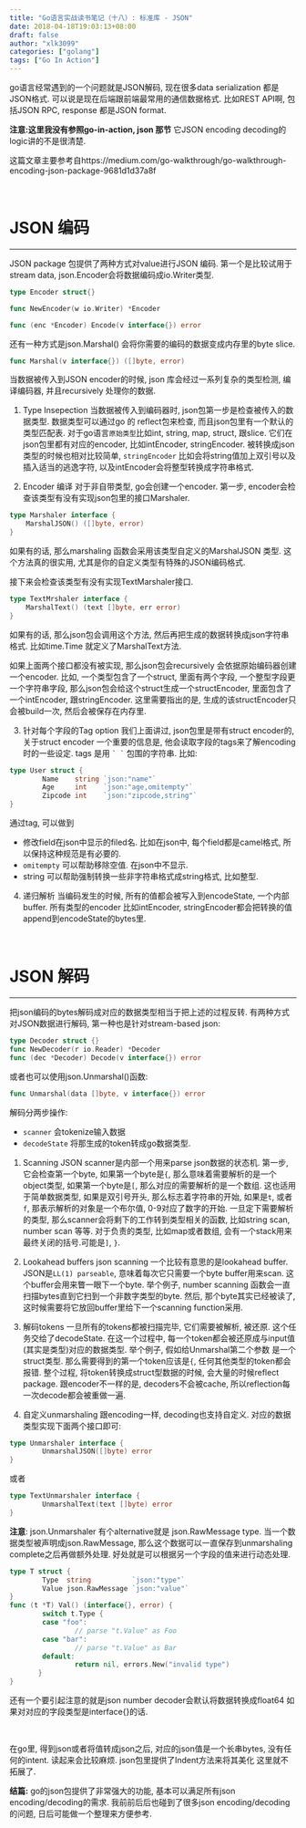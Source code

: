 ```yaml
---
title: "Go语言实战读书笔记（十八）: 标准库 - JSON"
date: 2018-04-18T19:03:13+08:00
draft: false
author: "xlk3099"
categories: ["golang"]
tags: ["Go In Action"]
---
```


go语言经常遇到的一个问题就是JSON解码, 现在很多data serialization 都是JSON格式. 可以说是现在后端跟前端最常用的通信数据格式.
比如REST API啊, 包括JSON RPC, response 都是JSON format. 

**注意:这里我没有参照go-in-action, json 那节** 它JSON encoding decoding的logic讲的不是很清楚. 

这篇文章主要参考自https://medium.com/go-walkthrough/go-walkthrough-encoding-json-package-9681d1d37a8f

<br/>

# JSON 编码
---
JSON package 包提供了两种方式对value进行JSON 编码. 第一个是比较试用于stream data, json.Encoder会将数据编码成io.Writer类型.

```go
type Encoder struct{}

func NewEncoder(w io.Writer) *Encoder

func (enc *Encoder) Encode(v interface{}) error
```

还有一种方式是json.Marshal() 会将你需要的编码的数据变成内存里的byte slice.

```go
func Marshal(v interface{}) ([]byte, error)
```

当数据被传入到JSON encoder的时候, json 库会经过一系列复杂的类型检测, 编译编码器, 并且recursively 处理你的数据. 


1. Type Insepection
当数据被传入到编码器时, json包第一步是检查被传入的数据类型. 数据类型可以通过go 的 reflect包来检查, 而且json包里有一个默认的类型匹配表. 对于go语言`原始类型`比如int, string, map,  struct, 跟slice. 它们在json包里都有对应的encoder, 比如intEncoder, stringEncoder. 被转换成json类型的时候也相对比较简单, `stringEncoder` 比如会将string值加上双引号以及插入适当的逃逸字符, 以及intEncoder会将整型转换成字符串格式.

2. Encoder 编译
对于非自带类型, go会创建一个encoder. 第一步, encoder会检查该类型有没有实现json包里的接口Marshaler.
```go
type Marshaler interface {
    MarshalJSON() ([]byte, error)
}
```
如果有的话, 那么marshaling 函数会采用该类型自定义的MarshalJSON 类型. 这个方法真的很实用, 尤其是你的自定义类型有特殊的JSON编码格式.

接下来会检查该类型有没有实现TextMarshaler接口.
```go
type TextMrshaler interface {
    MarshalText() (text []byte, err error)
}
```
如果有的话, 那么json包会调用这个方法, 然后再把生成的数据转换成json字符串格式. 比如time.Time 就定义了MarshalText方法.

如果上面两个接口都没有被实现, 那么json包会recursively 会依据原始编码器创建一个encoder. 比如, 一个类型包含了一个struct, 里面有两个字段, 一个整型字段更一个字符串字段, 那么json包会给这个struct生成一个structEncoder, 里面包含了一个intEncoder, 跟stringEncoder. 这里需要指出的是, 生成的该structEncoder只会被build一次, 然后会被保存在内存里.

3. 针对每个字段的Tag option
我们上面讲过, json包里是带有struct encoder的, 关于struct encoder 一个重要的信息是,
他会读取字段的tags来了解encoding时的一些设定. tags 是用 `` ` ` `` 包围的字符串.
比如:
```go
type User struct {
        Name    string `json:"name"`
        Age     int    `json:"age,omitempty"`
        Zipcode int    `json:"zipcode,string"`
}
```
通过tag, 可以做到
* 修改field在json中显示的filed名. 比如在json中, 每个field都是camel格式, 所以保持这种规范是有必要的.
* `omitempty` 可以帮助移除空值. 在json中不显示.
* string 可以帮助强制转换一些非字符串格式成string格式, 比如整型.

4. 递归解析
当编码发生的时候, 所有的值都会被写入到encodeState, 一个内部buffer. 所有类型的encoder 比如intEncoder, stringEncoder都会把转换的值append到encodeState的bytes里.

<br/>

# JSON 解码
---

把json编码的bytes解码成对应的数据类型相当于把上述的过程反转.
有两种方式对JSON数据进行解码, 第一种也是针对stream-based json:
```go
type Decoder struct {}
func NewDecoder(r io.Reader) *Decoder
func (dec *Decoder) Decode(v interface{}) error
```

或者也可以使用json.Unmarshal()函数:
```go
func Unmarshal(data []byte, v interface{}) error
```
解码分两步操作: 
* `scanner` 会tokenize输入数据
* `decodeState` 将那生成的token转成go数据类型.

1. Scanning JSON
scanner是内部一个用来parse json数据的状态机. 第一步, 它会检查第一个byte, 如果第一个byte是`{`, 那么意味着需要解析的是一个object类型, 如果第一个byte是`[`, 那么对应的需要解析的是一个数组. 这也适用于简单数据类型, 如果是双引号开头, 那么标志着字符串的开始, 如果是`t`, 或者`f`, 那表示解析的对象是一个布尔值, 0-9对应了数字的开始.
一旦定下需要解析的类型, 那么scanner会将剩下的工作转到类型相关的函数, 比如string scan, number scan 等等. 对于负责的类型, 比如map或者数组, 会有一个stack用来最终关闭的括号.可能是`]`, `}`.

2. Lookahead buffers
json scanning 一个比较有意思的是lookahead buffer. JSON是`LL(1) parseable`, 意味着每次它只需要一个byte buffer用来scan. 这个buffer会用来瞥一眼下一个byte.
举个例子, number scanning 函数会一直扫描bytes直到它扫到一个非数字类型的byte. 然后, 那个byte其实已经被读了, 这时候需要将它放回buffer里给下一个scanning function采用.

3. 解码tokens
一旦所有的tokens都被扫描完毕, 它们需要被解析, 被还原. 这个任务交给了decodeState. 在这一个过程中, 每一个token都会被还原成与input值(其实是类型)对应的数据类型.
举个例子, 假如给Unmarshal第二个参数 是一个struct类型. 那么需要得到的第一个token应该是`{`, 任何其他类型的token都会报错. 整个过程, 将token转换成struct型数据的时候, 会大量的时候reflect package. 跟encoder不一样的是, decoders不会被cache, 所以reflection每一次decode都会被重做一遍.

4. 自定义unmarshaling
跟encoding一样, decoding也支持自定义. 对应的数据类型实现下面两个接口即可:
```go
type Unmarshaler interface {
        UnmarshalJSON([]byte) error
}
```
或者
```go
type TextUnmarshaler interface {
        UnmarshalText(text []byte) error
}
```

__**注意**__: json.Unmarshaler 有个alternative就是 json.RawMessage type. 当一个数据类型被声明成json.RawMessage, 那么这个数据可以一直保存到unmarshaling complete之后再做额外处理. 好处就是可以根据另一个字段的值来进行动态处理.
```go
type T struct {
        Type  string          `json:"type"`
        Value json.RawMessage `json:"value"`
}
func (t *T) Val() (interface{}, error) {
        switch t.Type {
        case "foo":
                // parse "t.Value" as Foo
        case "bar":
                // parse "t.Value" as Bar
        default:
                return nil, errors.New("invalid type")
       }
}
```

还有一个要引起注意的就是json number decoder会默认将数据转换成float64 如果对对应的字段类型是interface{}的话.

<br/>

在go里, 得到json或者将值转成json之后, 对应的json值是一个长串bytes, 没有任何的intent. 读起来会比较麻烦. json包里提供了Indent方法来将其美化 这里就不拓展了.

**结篇:** go的json包提供了非常强大的功能, 基本可以满足所有json encoding/decoding的需求. 我前前后后也碰到了很多json encoding/decoding的问题, 日后可能做一个整理来方便参考.